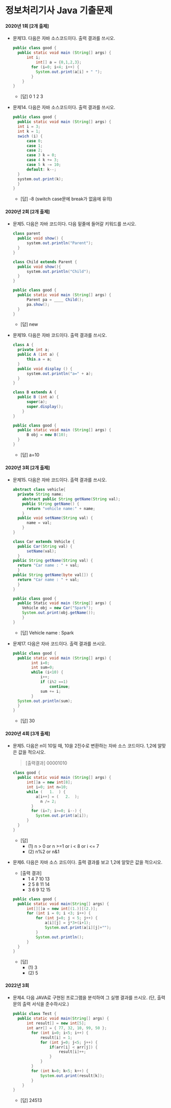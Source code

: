 # 정보처리기사 Java 기출문제



#### 2020년 1회 [2개 출제]

- 문제13. 다음은 자바 소스코드이다. 출력 결과를 쓰시오.

  ```java
  public class good {
  	public static void main (String[] args) {
      	int i;
        	int[] a = {0,1,2,3};
          for (i=0; i<4; i++) {
          	System.out.print(a[i] + " ");
          }
      }
  }
  ```

  - [답] 0 1 2 3

- 문제14. 다음은 자바 소스코드이다. 출력 결과를 쓰시오.

  ```java
  public class good {
  	public static void main (String[] args) {
  	int i = 3;
  	int k = 1;
  	swich (i) {
  		case 0;
  		case 1;
  		case 2;
  		case 3 k = 0;
  		case 4 k += 3;
  		case 5 k -= 10;
  		default: k--;
  	}
  	system.out.print(k);
  	}
  }
  ```

  - [답] -8 (switch case문에 break가 없음에 유의)



#### 2020년 2회 [2개 출제]

- 문제5. 다음은 자바 코드이다. 다음 밑줄에 들어갈 키워드를 쓰시오.

  ```java
  class parent
  	public void show() {
  		system.out.println("Parent");
  	}
  }
  
  class Child extends Parent {
  	public void show(){
  		system.out.println("Child");
  	}
  }
  
  public class good {
  	public static void main (String[] args) {
  		Parent pa = ____ Child();
  	    pa.show();
  	}
  }
  ```

  - [답] new

- 문제19. 다음은 자바 코드이다. 출력 결과를 쓰시오.

  ```java
  class A {
  	private int a;
  	public A (int a) {
  		this.a = a;
  	}
  	public void display () {
  		system.out.println("a=" + a);
  	}
  }
  
  class B extends A {
  	public B (int a) {
  		super(a);
  	    super.display();
      }
  }
  
  public class good {
  	public static void main (String[] args) {
  		B obj = new B(10);
  	}
  }
  ```

  - [답] a=10



#### 2020년 3회 [2개 출제]

- 문제15. 다음은 자바 코드이다. 출력 결과를 쓰시오.

  ```java
  abstract class vehicle{
  	private String name;
      abstract public String getName(String val);
      public String getName() {
      	return "vehicle name:" + name;
      }
  	public void setName(String val) {
      	name = val;
      }
  }
  
  class Car extends Vehicle {
  	public Car(String val) {
      	setName(val);
  	}
  public String getName(String val) {
  	return "Car name : " + val;
  	}
  public String getName(byte val[]) {
  	return "Car name : " + val;
  	}
  }
  
  public class good {
  	public Static void main (String[] args) {
      Vehicle obj = new Car("Spark");
      System.out.print(obj.getName());
      }
  }
  ```

  - [답] Vehicle name : Spark

- 문제17. 다음은 자바 코드이다. 출력 결과를 쓰시오.

  ```java
  public class good {
  	public static void main (String[] args) {
          int i=0;
          int sum=0;
          while (i<10) {
              i++;
              if (i%2 ==1)
                  continue;
              sum += i;
          }
  	System.out.println(sum);
  	}
  }
  ```

  - [답] 30



#### 2020년 4회 [3개 출제]

- 문제5. 다음은 n이 10일 때, 10을 2진수로 변환하는 자바 소스 코드이다. 1,2에 알맞은 값을 적으시오.

  > [출력결과] 00001010

  ```java
  class good {
  	public static void main (String[] args) {
  		int[]a = new int[8];
  		int i=0; int n=10;
  		while (   1.  ) {
          	a[i++] = (   2.  );
              n /= 2;
          }
          for (i=7; i>=0; i--) {
          	System.out.print(a[i]);
  		}
  	}
  }
  ```

  - [답] 
    - (1) n > 0 or n >=1 or i < 8 or i <= 7
    - (2) n%2 or n&1

- 문제6. 다음은 자바 소스 코드이다. 출력 결과를 보고 1,2에 알맞은 값을 적으시오.

  - [출력 결과] 
    - 1 4 7 10 13
    - 2 5 8 11 14
    - 3 6 9 12 15

  ```java
  public class good {
  	public static void main(String[] args) {
  		int[][]a = new int[(1.)][(2.)];
  		for (int i = 0; i <3; i++) {
  			for (int j=0; j < 5; j++) {
  				a[i][j] = j*3+(i+1);
  				System.out.print(a[i][j]+"");
  			}
  			System.out.println();
  		}
  	}
  }     
  ```

  - [답] 
    - (1) 3
    - (2) 5



#### 2022년 3회

- 문제4. 다음 JAVA로 구현된 프로그램을 분석하여 그 실행 결과를 쓰시오. (단, 출력문의 출력 서식을 준수하시오.)

  ```java
  public class Test {
  	public static void main(String[] args) {
  		int result[] = new int[5];
  		int arr[] = { 77, 32, 10, 99, 50 };
          for (int i=0; i<5; i++) {
              result[i] = 1;
              for (int j=0; j<5; j++) {
                  if(arr[i] < arr[j]) {
                      result[i]++;
                  }
              }
          }
          for (int k=0; k<5; k++) {
              System.out.print(result[k]);
          }
      }
  }
  ```
  
  - [답] 24513


